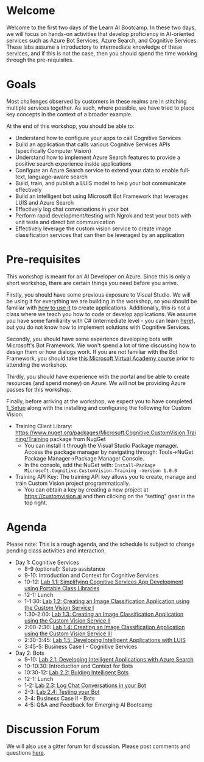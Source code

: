 # Welcome 

Welcome to the first two days of the Learn AI Bootcamp. In these two days, we will focus on hands-on activities that develop proficiency in AI-oriented services such as Azure Bot Services, Azure Search, and Cognitive Services. These labs assume a introductory to intermediate knowledge of these services, and if this is not the case, then you should spend the time working through the pre-requisites.

# Goals

Most challenges observed by customers in these realms are in stitching multiple services together. As such, where possible, we have tried to place key concepts in the context of a broader example. 

At the end of this workshop, you should be able to:

- Understand how to configure your apps to call Cognitive Services
- Build an application that calls various Cognitive Services APIs (specifically Computer Vision)
- Understand how to implement Azure Search features to provide a positive search experience inside applications
- Configure an Azure Search service to extend your data to enable full-text, language-aware search
- Build, train, and publish a LUIS model to help your bot communicate effectively
- Build an intelligent bot using Microsoft Bot Framework that leverages LUIS and Azure Search
- Effectively log chat conversations in your bot
- Perform rapid development/testing with Ngrok and test your bots with unit tests and direct bot communication
- Effectively leverage the custom vision service to create image classification services that can then be leveraged by an application

# Pre-requisites

This workshop is meant for an AI Developer on Azure. Since this is only a short workshop, there are certain things you need before you arrive.

Firstly, you should have some previous exposure to Visual Studio. We will be using it for everything we are building in the workshop, so you should be familiar with [how to use it](https://docs.microsoft.com/en-us/visualstudio/ide/visual-studio-ide) to create applications. Additionally, this is not a class where we teach you how to code or develop applications. We assume you have some familiarity with C# (intermediate level - you can learn [here](https://mva.microsoft.com/en-us/training-courses/c-fundamentals-for-absolute-beginners-16169?l=Lvld4EQIC_2706218949)), but you do not know how to implement solutions with Cognitive Services. 

Secondly, you should have some experience developing bots with Microsoft's Bot Framework. We won't spend a lot of time discussing how to design them or how dialogs work. If you are not familiar with the Bot Framework, you should take [this Microsoft Virtual Academy course](https://mva.microsoft.com/en-us/training-courses/creating-bots-in-the-microsoft-bot-framework-using-c-17590#!) prior to attending the workshop.

Thirdly, you should have experience with the portal and be able to create resources (and spend money) on Azure. We will not be providing Azure passes for this workshop.

Finally, before arriving at the workshop, we expect you to have completed [1_Setup](./lab01.1-computer_vision/1_Setup.md) along with the installing and configuring the following for Custom Vision:
  * Training Client Library: https://www.nuget.org/packages/Microsoft.Cognitive.CustomVision.Training/Training package from NugGet 
    * You can install it through the Visual Studio Package manager. Access the package manager by navigating through: Tools->NuGet Package Manager->Package Manager Console. 
    * In the console, add the NuGet with: `Install-Package Microsoft.Cognitive.CustomVision.Training -Version 1.0.0`
  * Training API Key: The training API key allows you to create, manage and train Custom Vision project programmatically.
    * You can obtain a key by creating a new project at https://customvision.ai and then clicking on the “setting” gear in the top right. 



# Agenda

Please note: This is a rough agenda, and the schedule is subject to change pending class activities and interaction.

- Day 1: Cognitive Services
  - 8-9 (optional): Setup assistance
  - 9-10: Introduction and Context for Cognitive Services
  - 10-12: [Lab 1.1: Simplifying Cognitive Services App Development using Portable Class Libraries](https://aka.ms/LearnAI-EmergingAIDevBootcamp-01-1)
  - 12-1: Lunch
  - 1-1:30: [Lab 1.2: Creating an Image Classification Application using the Custom Vision Service I](https://aka.ms/LearnAI-EmergingAIDevBootcamp-02-3)
  - 1:30-2:00: [Lab 1.3: Creating an Image Classification Application using the Custom Vision Service II](https://aka.ms/LearnAI-EmergingAIDevBootcamp-02-4)
  - 2:00-2:30: [Lab 1.4: Creating an Image Classification Application using the Custom Vision Service III](https://aka.ms/LearnAI-EmergingAIDevBootcamp-02-5)
  - 2:30-3:45: [Lab 1.5: Developing Intelligent Applications with LUIS](https://aka.ms/LearnAI-EmergingAIDevBootcamp-01-2)
  - 3:45-5: Business Case I - Cognitive Services
- Day 2: Bots
  - 9-10: [Lab 2.1: Developing Intelligent Applications with Azure Search](https://aka.ms/LearnAI-EmergingAIDevBootcamp-01-2)
  - 10-10:30: Introduction and Context for Bots
  - 10:30-12: [Lab 2.2: Bulding Intelligent Bots](https://aka.ms/LearnAI-EmergingAIDevBootcamp-01-2)
  - 12-1: Lunch
  - 1-2:  [Lab 2.3: Log Chat Conversations in your Bot](https://aka.ms/LearnAI-EmergingAIDevBootcamp-02-1)
  - 2-3: [Lab 2.4: Testing your Bot](https://aka.ms/LearnAI-EmergingAIDevBootcamp-02-2)
  - 3-4: Business Case II - Bots
  - 4-5: Q&A and Feedback for Emerging AI Bootcamp


# Discussion Forum

We will also use a gitter forum for discussion. Please post comments and questions [here](https://gitter.im/LearnAI-Bootcamps).